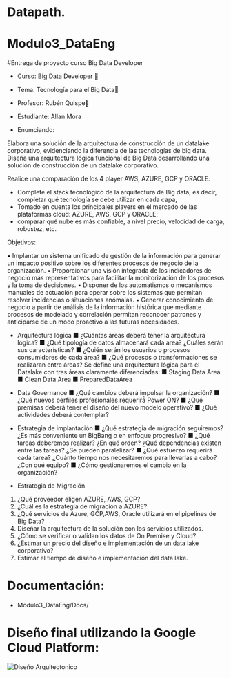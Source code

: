 # Datapath. 
# Modulo3_DataEng

#Entrega de proyecto curso Big Data Developer

* Curso:       Big Data Developer 
* Tema:        Tecnología para el Big Data
* Profesor:    Rubén Quispe
* Estudiante:  Allan Mora

* Enumciando:

Elabora una solución de la arquitectura de construcción de un datalake corporativo, evidenciando la diferencia de las tecnologías de big data. 
Diseña una arquitectura lógica funcional de Big Data desarrollando una solución de construcción de un datalake corporativo. 

Realice una comparación de los 4 player AWS, AZURE, GCP y ORACLE.
* Complete el stack tecnológico de la arquitectura de Big data, es decir, completar qué tecnología se debe utilizar en cada capa, 
* Tomado en cuenta los principales players en el mercado de las plataformas cloud: AZURE, AWS, GCP y ORACLE; 
* comparar qué nube es más confiable, a nivel precio, velocidad de carga, robustez, etc. 

Objetivos: 

▪ Implantar un sistema unificado de gestión de la información para generar un impacto positivo sobre los diferentes procesos de negocio de la organización. 
▪ Proporcionar una visión integrada de los indicadores de negocio más representativos para facilitar la monitorización de los procesos y la toma de decisiones. 
▪ Disponer de los automatismos o mecanismos manuales de actuación para operar sobre los sistemas que permitan resolver incidencias o situaciones anómalas. 
▪ Generar conocimiento de negocio a partir de análisis de la información histórica que mediante procesos de modelado y correlación permitan reconocer patrones y anticiparse de un modo proactivo a las futuras necesidades.

 * Arquitectura lógica 
■ ¿Cuántas áreas deberá tener la arquitectura lógica? 
■ ¿Qué tipología de datos almacenará cada área? ¿Cuáles serán sus características? 
■ ¿Quién serán los usuarios o procesos consumidores de cada área? 
■ ¿Qué procesos o transformaciones se realizaran entre áreas? 
Se define una arquitectura lógica para el Datalake con tres áreas claramente diferenciadas: 
    ■ Staging Data Area
    ■ Clean Data Area 
    ■ PreparedDataArea 

 * Data Governance 
■ ¿Qué cambios deberá impulsar la organización? 
■ ¿Qué nuevos perfiles profesionales requerirá́ Power ON? 
■ ¿Qué premisas deberá tener el diseño del nuevo modelo operativo? 
■ ¿Qué actividades deberá contemplar? 

 * Estrategia de implantación 
■ ¿Qué estrategia de migración seguiremos? ¿Es más conveniente un BigBang o en enfoque progresivo? 
■ ¿Qué tareas deberemos realizar? ¿En qué orden? ¿Qué dependencias existen entre las tareas? ¿Se pueden paralelizar? 
■ ¿Qué esfuerzo requerirá cada tarea? ¿Cuánto tiempo nos necesitaremos para llevarlas a cabo? ¿Con qué equipo? 
■ ¿Cómo gestionaremos el cambio en la organización? 

 * Estrategia de Migración 
1. ¿Qué proveedor eligen AZURE, AWS, GCP? 
2. ¿Cuál es la estrategia de migración a AZURE? 
3. ¿Qué servicios de Azure, GCP,AWS, Oracle utilizará en el pipelines de Big Data? 
4. Diseñar la arquitectura de la solución con los servicios utilizados. 
5. ¿Cómo se verificar o validan los datos de On Premise y Cloud? 
6. ¿Estimar un precio del diseño e implementación de un data lake corporativo? 
7. Estimar el tiempo de diseño e implementación del data lake.


# Documentación:

* Modulo3_DataEng/Docs/

# Diseño final utilizando la Google Cloud Platform:

![Diseño Arquitectonico](https://github.com/Allan36922/Modulo3_DataEng/blob/main/Imgs/DiseñoArquitectonico.png)






